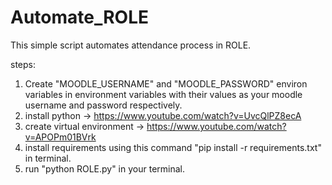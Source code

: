 # Automate_ROLE
This simple script automates attendance process in ROLE.

steps:
1) Create "MOODLE_USERNAME" and "MOODLE_PASSWORD" environ variables in environment variables with their values as your moodle username and password respectively.
2) install python -> https://www.youtube.com/watch?v=UvcQlPZ8ecA
3) create virtual environment -> https://www.youtube.com/watch?v=APOPm01BVrk
4) install requirements using this command "pip install -r requirements.txt" in terminal.
5) run "python ROLE.py" in your terminal.
